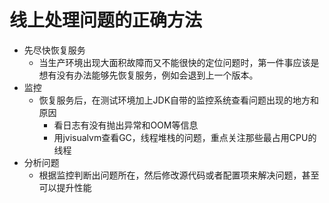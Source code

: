 # 线上处理问题的正确方法

* 先尽快恢复服务
  * 当生产环境出现大面积故障而又不能很快的定位问题时，第一件事应该是想有没有办法能够先恢复服务，例如会退到上一个版本。
* 监控
  * 恢复服务后，在测试环境加上JDK自带的监控系统查看问题出现的地方和原因
    * 看日志有没有抛出异常和OOM等信息
    * 用jvisualvm查看GC，线程堆栈的问题，重点关注那些最占用CPU的线程
* 分析问题
  * 根据监控判断出问题所在，然后修改源代码或者配置项来解决问题，甚至可以提升性能